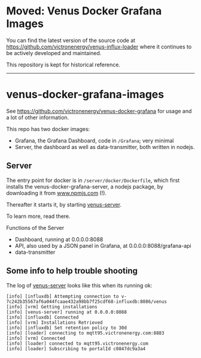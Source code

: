 # **Moved: Venus Docker Grafana Images**

You can find the latest version of the source code at https://github.com/victronenergy/venus-influx-loader where it continues to be actively developed and maintained.

This repository is kept for historical reference.

---

# venus-docker-grafana-images
See https://github.com/victronenergy/venus-docker-grafana for usage and a lot of other information.

This repo has two docker images:

- Grafana, the Grafana Dashboard, code in `/Grafana`; very minimal
- Server, the dashboard as well as data-transmitter, both written in nodejs.

## Server

The entry point for docker is in `/server/docker/Dockerfile`, which first installs the
venus-docker-grafana-server, a nodejs package, by downloading it from www.npmjs.com (!).

Thereafter it starts it, by starting [venus-server](https://github.com/victronenergy/venus-docker-grafana-images/blob/master/server/bin/venus-server).

To learn more, read there.

Functions of the Server
  - Dashboard, running at 0.0.0.0:8088
  - API, also used by a JSON panel in Grafana, at 0.0.0.0:8088/grafana-api
  - data-transmitter

## Some info to help trouble shooting

The log of [venus-server](https://github.com/victronenergy/venus-docker-grafana-images/blob/master/server/bin/venus-server)
looks like this when its running ok:
```
[info] [influxdb] Attempting connection to v-7c242b35567af6a044fcaae432a98bb7f25cdf68-influxdb:8086/venus
[info] [vrm] Getting installations
[info] [venus-server] running at 0.0.0.0:8088
[info] [influxdb] Connected
[info] [vrm] Installations Retrieved
[info] [influxdb] Set retention policy to 30d
[info] [loader] connecting to mqtt95.victronenergy.com:8883
[info] [vrm] Connected
[info] [loader] connected to mqtt95.victronenergy.com
[info] [loader] Subscribing to portalId c0847dc9a3a4
```
